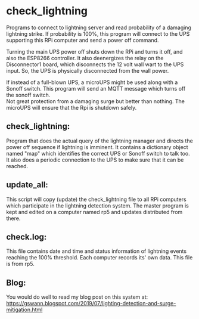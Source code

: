 # check_lightning

Programs to connect to lightning server and read probability of a damaging
lightning strike.  If probability is 100%, this program will connect to the
UPS supporting this RPi computer and send a power off command.

Turning the main UPS power off shuts down the RPi and turns it off, and also the ESP8266
controller.  It also deenergizes the relay on the Disconnector1 board, which
disconnects the 12 volt wall wart to the UPS input.  So, the UPS is physically
disconnected from the wall power.

If instead of a full-blown UPS, a microUPS might be used along with a Sonoff
switch. This program will send an MQTT message which turns off the sonoff switch.  
Not great protection from a damaging surge but better than nothing.  The
microUPS will ensure that the Rpi is shutdown safely.

## check_lightning:

Program that does the actual query of the lightning manager and directs the
power off sequence if lightning is imminent. It contains a dictionary object
named "map" which identifies the correct UPS or Sonoff switch to talk too. 
It also does a periodic connection to the UPS to make sure that it can be
reached.

## update_all:

This script will copy (update)  the check_lightning file to all RPi computers which
participate in the lightning detection system. The master program is kept
and edited on a computer named rp5 and updates distributed from there.

## check.log:

This file contains date and time and status information of lightning events reaching the 
100% threshold.  Each computer records its' own data. This file is from rp5.

## Blog:
You would do well to read my blog post on this system at:
https://gswann.blogspot.com/2019/07/lighting-detection-and-surge-mitigation.html

   

